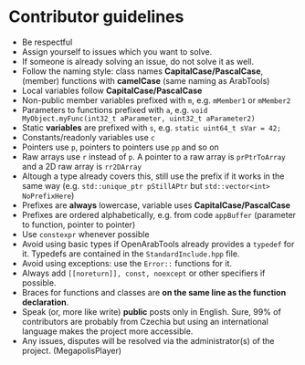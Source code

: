 # Contributor guidelines

- Be respectful
- Assign yourself to issues which you want to solve.
- If someone is already solving an issue, do not solve it as well.
- Follow the naming style: class names **CapitalCase/PascalCase**, (member) functions with **camelCase** (same naming as ArabTools)
- Local variables follow **CapitalCase/PascalCase**
- Non-public member variables prefixed with `m`, e.g. `mMember1` or `mMember2`
- Parameters to functions prefixed with `a`, e.g. `void MyObject.myFunc(int32_t aParameter, uint32_t aParameter2)`
- Static **variables** are prefixed with `s`, e.g. `static uint64_t sVar = 42;`
- Constants/readonly variables use `c`
- Pointers use `p`, pointers to pointers use `pp` and so on
- Raw arrays use `r` instead of `p`. A pointer to a raw array is `prPtrToArray` and a 2D raw array is `rr2DArray`
- Altough a type already covers this, still use the prefix if it works in the same way (e.g. `std::unique_ptr pStillAPtr` but `std::vector<int> NoPrefixHere`)
- Prefixes are **always** lowercase, variable uses **CapitalCase/PascalCase**
- Prefixes are ordered alphabetically, e.g. from code `appBuffer` (parameter to function, pointer to pointer)
- Use `constexpr` whenever possible 
- Avoid using basic types if OpenArabTools already provides a `typedef` for it. Typedefs are contained in the `StandardInclude.hpp` file.
- Avoid using exceptions: use the `Error::` functions for it.
- Always add `[[noreturn]], const, noexcept` or other specifiers if possible.
- Braces for functions and classes are **on the same line as the function declaration**.
- Speak (or, more like write) **public** posts only in English. Sure, 99% of contributors are probably from Czechia but using an international language makes the project more accessible.
- Any issues, disputes will be resolved via the administrator(s) of the project. (MegapolisPlayer)